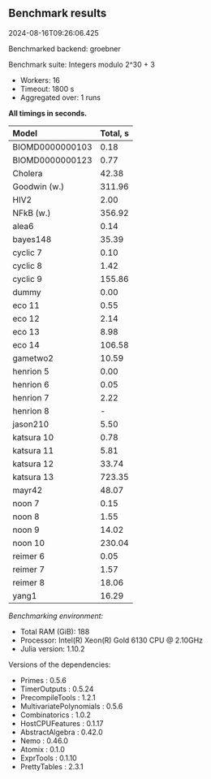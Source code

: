 ## Benchmark results

2024-08-16T09:26:06.425

Benchmarked backend: groebner

Benchmark suite: Integers modulo 2^30 + 3

- Workers: 16
- Timeout: 1800 s
- Aggregated over: 1 runs

**All timings in seconds.**

|Model|Total, s|
|:----|---|
|BIOMD0000000103|0.18|
|BIOMD0000000123|0.77|
|Cholera|42.38|
|Goodwin (w.)|311.96|
|HIV2|2.00|
|NFkB (w.)|356.92|
|alea6|0.14|
|bayes148|35.39|
|cyclic 7|0.10|
|cyclic 8|1.42|
|cyclic 9|155.86|
|dummy|0.00|
|eco 11|0.55|
|eco 12|2.14|
|eco 13|8.98|
|eco 14|106.58|
|gametwo2|10.59|
|henrion 5|0.00|
|henrion 6|0.05|
|henrion 7|2.22|
|henrion 8| - |
|jason210|5.50|
|katsura 10|0.78|
|katsura 11|5.81|
|katsura 12|33.74|
|katsura 13|723.35|
|mayr42|48.07|
|noon 7|0.15|
|noon 8|1.55|
|noon 9|14.02|
|noon 10|230.04|
|reimer 6|0.05|
|reimer 7|1.57|
|reimer 8|18.06|
|yang1|16.29|

*Benchmarking environment:*

* Total RAM (GiB): 188
* Processor: Intel(R) Xeon(R) Gold 6130 CPU @ 2.10GHz
* Julia version: 1.10.2

Versions of the dependencies:

* Primes : 0.5.6
* TimerOutputs : 0.5.24
* PrecompileTools : 1.2.1
* MultivariatePolynomials : 0.5.6
* Combinatorics : 1.0.2
* HostCPUFeatures : 0.1.17
* AbstractAlgebra : 0.42.0
* Nemo : 0.46.0
* Atomix : 0.1.0
* ExprTools : 0.1.10
* PrettyTables : 2.3.1
